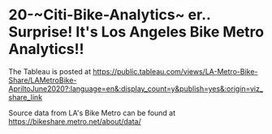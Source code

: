 # 20-~Citi-Bike-Analytics~ er.. Surprise! It's Los Angeles Bike Metro Analytics!!

The Tableau is posted at https://public.tableau.com/views/LA-Metro-Bike-Share/LAMetroBike-ApriltoJune2020?:language=en&:display_count=y&publish=yes&:origin=viz_share_link

Source data from LA's Bike Metro can be found at https://bikeshare.metro.net/about/data/
